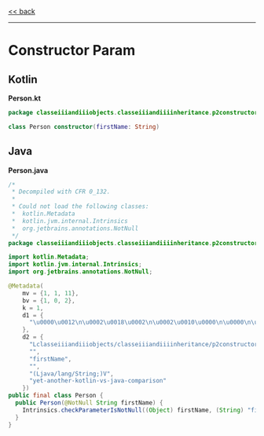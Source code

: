 
[<< back](https://github.com/tomasbjerre/yet-another-kotlin-vs-java-comparison)

-----------------------------

# Constructor Param

## Kotlin

**Person.kt**

```kotlin
package classeiiiandiiiobjects.classeiiiandiiiinheritance.p2constructoriiiparam

class Person constructor(firstName: String)
```

## Java

**Person.java**

```java
/*
 * Decompiled with CFR 0_132.
 *
 * Could not load the following classes:
 *  kotlin.Metadata
 *  kotlin.jvm.internal.Intrinsics
 *  org.jetbrains.annotations.NotNull
 */
package classeiiiandiiiobjects.classeiiiandiiiinheritance.p2constructoriiiparam;

import kotlin.Metadata;
import kotlin.jvm.internal.Intrinsics;
import org.jetbrains.annotations.NotNull;

@Metadata(
    mv = {1, 1, 11},
    bv = {1, 0, 2},
    k = 1,
    d1 = {
      "\u0000\u0012\n\u0002\u0018\u0002\n\u0002\u0010\u0000\n\u0000\n\u0002\u0010\u000e\n\u0002\b\u0002\u0018\u00002\u00020\u0001B\r\u0012\u0006\u0010\u0002\u001a\u00020\u0003\u00a2\u0006\u0002\u0010\u0004\u00a8\u0006\u0005"
    },
    d2 = {
      "Lclasseiiiandiiiobjects/classeiiiandiiiinheritance/p2constructoriiiparam/Person;",
      "",
      "firstName",
      "",
      "(Ljava/lang/String;)V",
      "yet-another-kotlin-vs-java-comparison"
    })
public final class Person {
  public Person(@NotNull String firstName) {
    Intrinsics.checkParameterIsNotNull((Object) firstName, (String) "firstName");
  }
}

```
